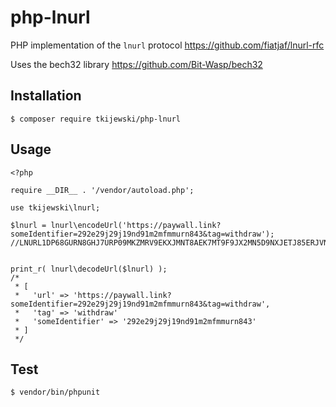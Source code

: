 # php-lnurl
PHP implementation of the `lnurl` protocol https://github.com/fiatjaf/lnurl-rfc

Uses the bech32 library https://github.com/Bit-Wasp/bech32

## Installation

```
$ composer require tkijewski/php-lnurl
```


## Usage

```
<?php

require __DIR__ . '/vendor/autoload.php';

use tkijewski\lnurl;

$lnurl = lnurl\encodeUrl('https://paywall.link?someIdentifier=292e29j29j19nd91m2mfmmurn843&tag=withdraw');
//LNURL1DP68GURN8GHJ7URP09MKZMRV9EKXJMNT8AEK7MT9F9JX2MN5D9NXJETJ85ERJVN9XGUK5V3EDGCNJMNY8YCK6VNDVEKK6ATJDCURGVEXW3SKW0THD96XSERJV9MS95LDUW


print_r( lnurl\decodeUrl($lnurl) );
/*
 * [
 *   'url' => 'https://paywall.link?someIdentifier=292e29j29j19nd91m2mfmmurn843&tag=withdraw',
 *   'tag' => 'withdraw'
 *   'someIdentifier' => '292e29j29j19nd91m2mfmmurn843'
 * ] 
 */

```

## Test

```
$ vendor/bin/phpunit
```
